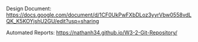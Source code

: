 Design Document: https://docs.google.com/document/d/1CF0UkPwFXbDLoz3yyrVbw0558vdLQK_K5KOYjshU2GU/edit?usp=sharing

Automated Reports: https://nathanh34.github.io/W3-2-Git-Repository/